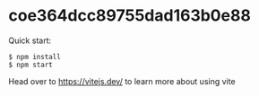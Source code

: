 # coe364dcc89755dad163b0e88

Quick start:

```
$ npm install
$ npm start
````

Head over to https://vitejs.dev/ to learn more about using vite
